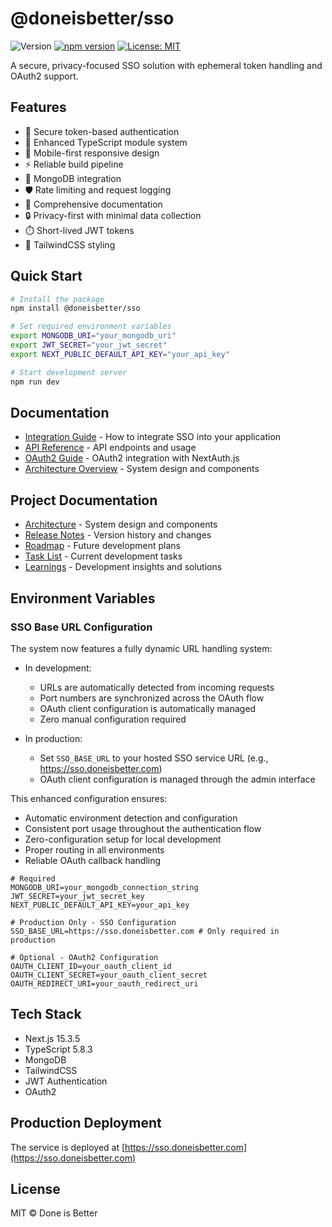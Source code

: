 # @doneisbetter/sso

![Version](https://img.shields.io/badge/version-7.0.0-blue.svg)
[![npm version](https://badge.fury.io/js/@doneisbetter%2Fsso.svg)](https://www.npmjs.com/package/@doneisbetter/sso)
[![License: MIT](https://img.shields.io/badge/License-MIT-yellow.svg)](https://opensource.org/licenses/MIT)

A secure, privacy-focused SSO solution with ephemeral token handling and OAuth2 support.

## Features

- 🔐 Secure token-based authentication
- 🚀 Enhanced TypeScript module system
- 📱 Mobile-first responsive design
- ⚡ Reliable build pipeline
- 🔄 MongoDB integration
- 🛡️ Rate limiting and request logging
- 📖 Comprehensive documentation
- 🔒 Privacy-first with minimal data collection
- ⏱️ Short-lived JWT tokens
- 🎨 TailwindCSS styling

## Quick Start

```bash
# Install the package
npm install @doneisbetter/sso

# Set required environment variables
export MONGODB_URI="your_mongodb_uri"
export JWT_SECRET="your_jwt_secret"
export NEXT_PUBLIC_DEFAULT_API_KEY="your_api_key"

# Start development server
npm run dev
```

## Documentation

- [Integration Guide](/docs/integration) - How to integrate SSO into your application
- [API Reference](/docs/sso/api-reference.md) - API endpoints and usage
- [OAuth2 Guide](/docs/sso/oauth2-guide.md) - OAuth2 integration with NextAuth.js
- [Architecture Overview](/ARCHITECTURE.md) - System design and components

## Project Documentation

- [Architecture](ARCHITECTURE.md) - System design and components
- [Release Notes](RELEASE_NOTES.md) - Version history and changes
- [Roadmap](ROADMAP.md) - Future development plans
- [Task List](TASKLIST.md) - Current development tasks
- [Learnings](LEARNINGS.md) - Development insights and solutions

## Environment Variables

### SSO Base URL Configuration

The system now features a fully dynamic URL handling system:

- In development:
  - URLs are automatically detected from incoming requests
  - Port numbers are synchronized across the OAuth flow
  - OAuth client configuration is automatically managed
  - Zero manual configuration required

- In production:
  - Set `SSO_BASE_URL` to your hosted SSO service URL (e.g., https://sso.doneisbetter.com)
  - OAuth client configuration is managed through the admin interface

This enhanced configuration ensures:
- Automatic environment detection and configuration
- Consistent port usage throughout the authentication flow
- Zero-configuration setup for local development
- Proper routing in all environments
- Reliable OAuth callback handling

```env
# Required
MONGODB_URI=your_mongodb_connection_string
JWT_SECRET=your_jwt_secret_key
NEXT_PUBLIC_DEFAULT_API_KEY=your_api_key

# Production Only - SSO Configuration
SSO_BASE_URL=https://sso.doneisbetter.com # Only required in production

# Optional - OAuth2 Configuration
OAUTH_CLIENT_ID=your_oauth_client_id
OAUTH_CLIENT_SECRET=your_oauth_client_secret
OAUTH_REDIRECT_URI=your_oauth_redirect_uri
```

## Tech Stack

- Next.js 15.3.5
- TypeScript 5.8.3
- MongoDB
- TailwindCSS
- JWT Authentication
- OAuth2

## Production Deployment

The service is deployed at [https://sso.doneisbetter.com](https://sso.doneisbetter.com)

## License

MIT © Done is Better

